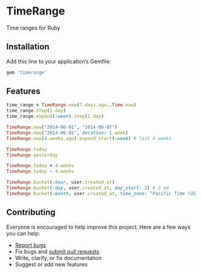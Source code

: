 # TimeRange

Time ranges for Ruby

## Installation

Add this line to your application’s Gemfile:

```ruby
gem 'timerange'
```

## Features

```ruby
time_range = TimeRange.new(7.days.ago..Time.now)
time_range.step(1.day)
time_range.expand(:week).step(1.day)

TimeRange.new("2014-06-01", "2014-06-07")
TimeRange.new("2014-06-01", duration: 1.week)
TimeRange.new(4.weeks.ago).expand_start(:week) # last 4 weeks

TimeRange.today
TimeRange.yesterday

TimeRange.today + 4.weeks
TimeRange.today - 4.weeks

TimeRange.bucket(:hour, user.created_at)
TimeRange.bucket(:day, user.created_at, day_start: 2) # 2 am
TimeRange.bucket(:month, user.created_at, time_zone: "Pacific Time (US & Canada)")
```

## Contributing

Everyone is encouraged to help improve this project. Here are a few ways you can help:

- [Report bugs](https://github.com/ankane/timerange/issues)
- Fix bugs and [submit pull requests](https://github.com/ankane/timerange/pulls)
- Write, clarify, or fix documentation
- Suggest or add new features
